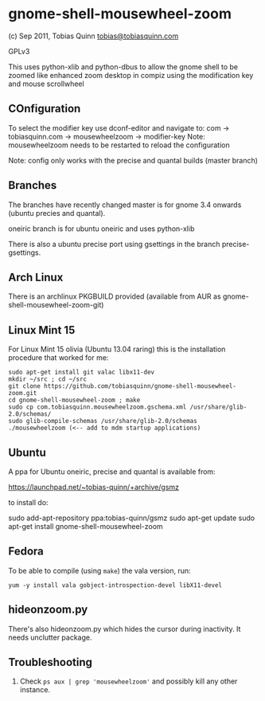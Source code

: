 # gnome-shell-mousewheel-zoom

(c) Sep 2011, Tobias Quinn <tobias@tobiasquinn.com>

GPLv3

This uses python-xlib and python-dbus to allow the gnome shell to be zoomed
like enhanced zoom desktop in compiz using the modification key and mouse scrollwheel

## COnfiguration
To select the modifier key use dconf-editor and navigate to:
com -> tobiasquinn.com -> mousewheelzoom -> modifier-key
Note: mousewheelzoom needs to be restarted to reload the configuration

Note: config only works with the precise and quantal builds (master branch)

## Branches
The branches have recently changed master is for gnome 3.4 onwards (ubuntu precies and quantal).

oneiric branch is for ubuntu oneiric and uses python-xlib

There is also a ubuntu precise port using gsettings in the branch precise-gsettings.

## Arch Linux
There is an archlinux PKGBUILD provided (available from AUR as gnome-shell-mousewheel-zoom-git)

## Linux Mint 15
For Linux Mint 15 olivia (Ubuntu 13.04 raring) this is the installation procedure that worked for me:
```
sudo apt-get install git valac libx11-dev
mkdir ~/src ; cd ~/src
git clone https://github.com/tobiasquinn/gnome-shell-mousewheel-zoom.git
cd gnome-shell-mousewheel-zoom ; make
sudo cp com.tobiasquinn.mousewheelzoom.gschema.xml /usr/share/glib-2.0/schemas/
sudo glib-compile-schemas /usr/share/glib-2.0/schemas
./mousewheelzoom (<-- add to mdm startup applications)
```

## Ubuntu
A ppa for Ubuntu oneiric, precise and quantal is available from:

https://launchpad.net/~tobias-quinn/+archive/gsmz

to install do:

sudo add-apt-repository ppa:tobias-quinn/gsmz
sudo apt-get update
sudo apt-get install gnome-shell-mousewheel-zoom

## Fedora
To be able to compile (using `make`) the vala version, run:
```
yum -y install vala gobject-introspection-devel libX11-devel
```

## hideonzoom.py
There's also hideonzoom.py which hides the cursor during inactivity. It needs unclutter package.

## Troubleshooting
1) Check `ps aux | grep 'mousewheelzoom'` and possibly kill any other instance.

